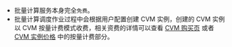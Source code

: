 
* 批量计算服务本身完全``免费``。
* 批量计算调度作业过程中会根据用户配置创建 CVM 实例，创建的 CVM 实例以 CVM 按量计费模式收费，相关资费的详情可以查看 [CVM 购买页](https://buy.cloud.tencent.com/cvm?tab=custom&regionId=1&step=1) 或者 [CVM 实例价格](https://intl.cloud.tencent.com/document/product/213/2176) 中的按量计费部分。
